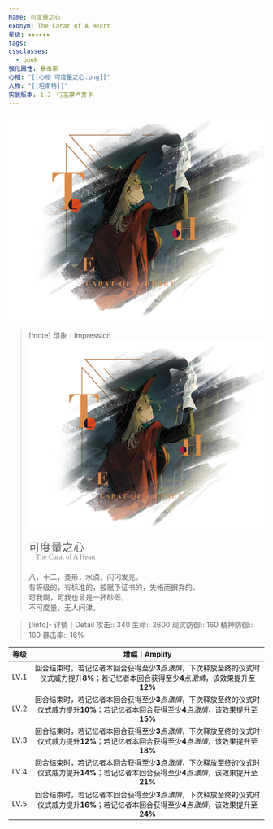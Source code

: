 ```yaml
---
Name: 可度量之心
exonym: The Carat of A Heart
星级: ✦✦✦✦✦✦
tags: 
cssclasses:
  - book
强化属性: 暴击率
心相: "[[心相 可度量之心.png]]"
人物: "[[坦南特]]"
实装版本: 1.3｜行至摩卢旁卡
---
```

![cover](assets/可度量之心｜The%20Carat%20of%20A%20Heart.assets/心相%20可度量之心.png)

> [!note] 印象｜Impression
> ![心相 可度量之心|inlL|300](assets/可度量之心｜The%20Carat%20of%20A%20Heart.assets/心相%20可度量之心.png)
> <p style="font-family: '家族宋', sans-serif; font-size: 22px; line-height: 0.75; text-indent: 0;">可度量之心<br><span style="font-family: serif; font-size: 14px; color: #888888;">　The Carat of A Heart</span></p>
> 
> 八，十二，菱形，水滴，闪闪发亮。  
> 有等级的，有标准的，被赋予证书的，失格而摒弃的。  
> 可我啊，可我也曾是一抔砂砾，  
> 不可度量，无人问津。

> [!info]- 详情｜Detail
> 攻击:: 340
> 生命:: 2600
> 现实防御:: 160
> 精神防御:: 160
> 暴击率:: 16%

| 等级 |                        增幅｜Amplify                         |
| :--: | :----------------------------------------------------------: |
| LV.1 | 回合结束时，若记忆者本回合获得至少**3**点*激情*，下次释放至终的仪式时仪式威力提升**8%**；若记忆者本回合获得至少**4**点*激情*，该效果提升至**12%** |
| LV.2 | 回合结束时，若记忆者本回合获得至少**3**点*激情*，下次释放至终的仪式时仪式威力提升**10%**；若记忆者本回合获得至少**4**点*激情*，该效果提升至**15%** |
| LV.3 | 回合结束时，若记忆者本回合获得至少**3**点*激情*，下次释放至终的仪式时仪式威力提升**12%**；若记忆者本回合获得至少**4**点*激情*，该效果提升至**18%** |
| LV.4 | 回合结束时，若记忆者本回合获得至少**3**点*激情*，下次释放至终的仪式时仪式威力提升**14%**；若记忆者本回合获得至少**4**点*激情*，该效果提升至**21%** |
| LV.5 | 回合结束时，若记忆者本回合获得至少**3**点*激情*，下次释放至终的仪式时仪式威力提升**16%**；若记忆者本回合获得至少**4**点*激情*，该效果提升至**24%** |

